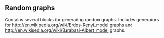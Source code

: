 ## Random graphs

Contains several blocks for generating random graphs. Includes generators for http://en.wikipedia.org/wiki/Erdos-Renyi_model graphs and http://en.wikipedia.org/wiki/Barabasi-Albert_model graphs.

